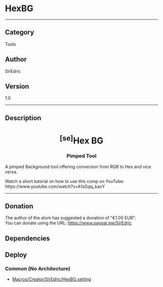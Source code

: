 # HexBG
___

## Category
Tools

## Author
SirEdric

## Version
1.0

___

## Description
<h1 align="center"><sup>&#91;se&#93;</sup>Hex BG</h1>

<h3 align="center"> Pimped Tool</h3>

<p>A pimped Background tool offering conversion from RGB to Hex and vice versa.</p>

<p>Watch a short tutorial on how to use this comp on YouTube:<br>
https://www.youtube.com/watch?v=A1sGqq_kaxY</p>

___

## Donation
The author of the atom has suggested a donation of "€1.00 EUR".  
You can donate using the URL: <a href="https://www.paypal.me/SirEdric" class="button">https://www.paypal.me/SirEdric</a>
## Dependencies

## Deploy

### Common (No Architecture)

<ul>
<li><a href="https://gitlab.com/WeSuckLess/Reactor/-/blob/master/Atoms/com.SirEdric.HexBG/Macros/Creator/SirEdric/HexBG.setting?ref_type=heads">Macros/Creator/SirEdric/HexBG.setting</a></li>
</ul>
